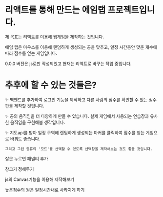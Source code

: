 # 리액트를 통해 만드는 에임랩 프로젝트입니다.

제 목표는 리액트를 이용해 웹게임을 제작하는 것입니다. 

에임 랩은 마우스를 이용해 랜덤하게 생성되는 공을 맞추고, 일정 시간동안 맞춘 개수에 따라 점수를 얻는 게임입니다.



0.0.0 버전은 js로만 작성되었고 현재는 리액트로 바꾸는 작업 중입니다.

# 추후에 할 수 있는 것들은?

✨ 백엔드를 추가하여 로그인 기능을 제작하고 다른 사람의 점수를 확인할 수 있는 점수판을 제작할 것입니다.

✨ 공의 움직임을 더 다양하게 만들 수 있습니다. 실제 게임에서 사용되는 연습장과 유사한 움직임을 구현해볼 생각입니다.

✨ 지도api를 받아 일정 구역에 랜덤하게 생성되는 마커를 클릭하여 점수를 얻는 게임으로 바꿔도 좋습니다.

    그리고 그런 종류의 '모드'를 선택할 수 있도록 선택창을 제작해보는 것도 좋을 것입니다.

잘못 누르면 패널티 추가

창크기 정해두기

js의 Canvas기능을 이용해 제작해보기

높은점수의 원은 일정시간내로 사라지게 하기

